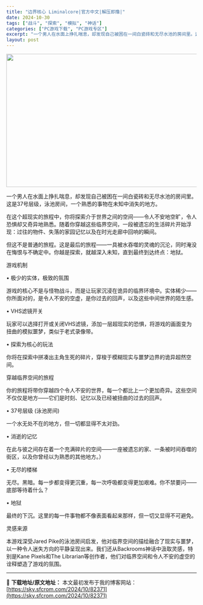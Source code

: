 ```yaml
---
title: "边界核心 Liminalcore|官方中文|解压即撸|"
date: 2024-10-30
tags: ["战斗", "探索", "模拟", "神话"]
categories: ["PC游戏下载", "PC游戏专区"]
excerpt: "一个男人在水面上挣扎喘息，却发现自己被困在一间白瓷砖和无尽水池的房间里。这是37号层级，泳池房间，一个熟悉的事物在未知中消失的地方。 在这个超现实的旅程中，你将探索介于世界之间的空间——令人不安地空旷，令人恐惧却又奇异地熟悉。随着你穿越这些临界空间，一段被遗忘的生活碎片开始浮现：过往的物件、失落的家&hellip;"
layout: post
---
```


<img class="aligncenter size-full wp-image-82357" src="https://sky.sfcrom.com/wp-content/uploads/2024/10/2024103014563145.webp" alt="" width="616" height="353" />

一个男人在水面上挣扎喘息，却发现自己被困在一间白瓷砖和无尽水池的房间里。这是37号层级，泳池房间，一个熟悉的事物在未知中消失的地方。

在这个超现实的旅程中，你将探索介于世界之间的空间——令人不安地空旷，令人恐惧却又奇异地熟悉。随着你穿越这些临界空间，一段被遗忘的生活碎片开始浮现：过往的物件、失落的家园记忆以及在时光走廊中回响的瞬间。

但这不是普通的旅程。这是最后的旅程——一具被水吞噬的灵魂的沉沦，同时淹没在悔恨与不确定中。你越是探索，就越深入未知，直到最终到达终点：地狱。

游戏机制

• 极少的实体，极致的氛围

游戏的核心不是与怪物战斗，而是让玩家沉浸在诡异的临界环境中。实体稀少——你所面对的，是令人不安的空虚，是你过去的回声，以及这些中间世界的陌生感。

• VHS滤镜开关

玩家可以选择打开或关闭VHS滤镜，添加一层超现实的恐惧，将游戏的画面变为扭曲的模拟噩梦，类似于老式录像带。

• 探索为核心的玩法

你将在探索中拼凑出主角生死的碎片，穿梭于模糊现实与噩梦边界的诡异超然空间。

穿越临界空间的旅程

你的旅程将带你穿越四个令人不安的世界，每一个都比上一个更加奇异。这些空间不仅仅是地方——它们是时刻、记忆以及已经被扭曲的过去的回声。

• 37号层级 (泳池房间)

一个水无处不在的地方，但一切都显得不太对劲。

• 消逝的记忆

在此与彼之间存在着一个充满碎片的空间——一座被遗忘的家、一条被时间吞噬的街区，以及你曾经以为熟悉的其他地方。）

• 无尽的楼梯

无尽。黑暗。每一步都变得更沉重，每一次呼吸都变得更加艰难。你不禁要问——底部等待着什么？

• 地狱

最终的下沉。这里的每一件事物都不像表面看起来那样，但一切又显得不可避免。

灵感来源

本游戏深受Jared Pike的泳池房间启发，他对临界空间的描绘融合了现实与噩梦，以一种令人迷失方向的平静呈现出来。我们还从Backrooms神话中汲取灵感，特别是Kane Pixels和The Librarian等创作者，他们对临界空间和令人不安的虚空的诠释塑造了游戏的氛围。

---
📖 **下载地址/原文地址：** 本文最初发布于我的博客网站：[https://sky.sfcrom.com/2024/10/82371](https://sky.sfcrom.com/2024/10/82371)
